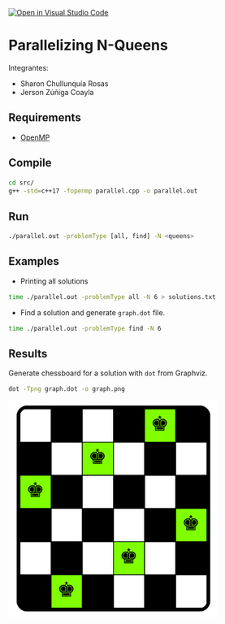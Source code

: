 [![Open in Visual Studio Code](https://classroom.github.com/assets/open-in-vscode-f059dc9a6f8d3a56e377f745f24479a46679e63a5d9fe6f495e02850cd0d8118.svg)](https://classroom.github.com/online_ide?assignment_repo_id=6148789&assignment_repo_type=AssignmentRepo)

# Parallelizing N-Queens

Integrantes:
- Sharon Chullunquía Rosas
- Jerson Zúñiga Coayla

## Requirements
- [OpenMP](https://www.openmp.org/)

## Compile
```sh
cd src/
g++ -std=c++17 -fopenmp parallel.cpp -o parallel.out
```

## Run
```sh
./parallel.out -problemType [all, find] -N <queens>
```

## Examples
- Printing all solutions
```sh
time ./parallel.out -problemType all -N 6 > solutions.txt
```
- Find a solution and generate `graph.dot` file.
```sh
time ./parallel.out -problemType find -N 6
```

## Results
Generate chessboard for a solution with `dot` from Graphviz.
```sh
dot -Tpng graph.dot -o graph.png
```
![Chessboard with six queens](./img/graph.png)

